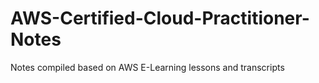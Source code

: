 # AWS-Certified-Cloud-Practitioner-Notes
Notes compiled based on AWS E-Learning lessons and transcripts
